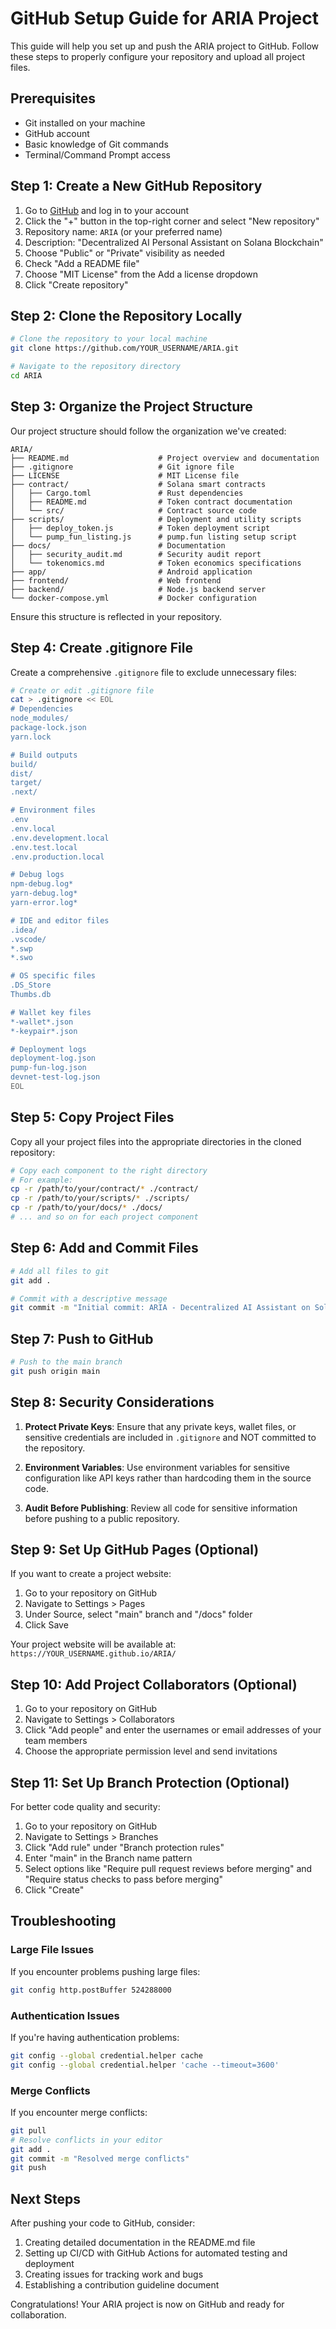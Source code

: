 # GitHub Setup Guide for ARIA Project

This guide will help you set up and push the ARIA project to GitHub. Follow these steps to properly configure your repository and upload all project files.

## Prerequisites

- Git installed on your machine
- GitHub account
- Basic knowledge of Git commands
- Terminal/Command Prompt access

## Step 1: Create a New GitHub Repository

1. Go to [GitHub](https://github.com) and log in to your account
2. Click the "+" button in the top-right corner and select "New repository"
3. Repository name: `ARIA` (or your preferred name)
4. Description: "Decentralized AI Personal Assistant on Solana Blockchain"
5. Choose "Public" or "Private" visibility as needed
6. Check "Add a README file"
7. Choose "MIT License" from the Add a license dropdown
8. Click "Create repository"

## Step 2: Clone the Repository Locally

```bash
# Clone the repository to your local machine
git clone https://github.com/YOUR_USERNAME/ARIA.git

# Navigate to the repository directory
cd ARIA
```

## Step 3: Organize the Project Structure

Our project structure should follow the organization we've created:

```
ARIA/
├── README.md                    # Project overview and documentation
├── .gitignore                   # Git ignore file
├── LICENSE                      # MIT License file
├── contract/                    # Solana smart contracts
│   ├── Cargo.toml               # Rust dependencies
│   ├── README.md                # Token contract documentation
│   └── src/                     # Contract source code
├── scripts/                     # Deployment and utility scripts
│   ├── deploy_token.js          # Token deployment script
│   └── pump_fun_listing.js      # pump.fun listing setup script
├── docs/                        # Documentation
│   ├── security_audit.md        # Security audit report
│   └── tokenomics.md            # Token economics specifications
├── app/                         # Android application
├── frontend/                    # Web frontend
├── backend/                     # Node.js backend server
└── docker-compose.yml           # Docker configuration
```

Ensure this structure is reflected in your repository.

## Step 4: Create .gitignore File

Create a comprehensive `.gitignore` file to exclude unnecessary files:

```bash
# Create or edit .gitignore file
cat > .gitignore << EOL
# Dependencies
node_modules/
package-lock.json
yarn.lock

# Build outputs
build/
dist/
target/
.next/

# Environment files
.env
.env.local
.env.development.local
.env.test.local
.env.production.local

# Debug logs
npm-debug.log*
yarn-debug.log*
yarn-error.log*

# IDE and editor files
.idea/
.vscode/
*.swp
*.swo

# OS specific files
.DS_Store
Thumbs.db

# Wallet key files
*-wallet*.json
*-keypair*.json

# Deployment logs
deployment-log.json
pump-fun-log.json
devnet-test-log.json
EOL
```

## Step 5: Copy Project Files

Copy all your project files into the appropriate directories in the cloned repository:

```bash
# Copy each component to the right directory
# For example:
cp -r /path/to/your/contract/* ./contract/
cp -r /path/to/your/scripts/* ./scripts/
cp -r /path/to/your/docs/* ./docs/
# ... and so on for each project component
```

## Step 6: Add and Commit Files

```bash
# Add all files to git
git add .

# Commit with a descriptive message
git commit -m "Initial commit: ARIA - Decentralized AI Assistant on Solana"
```

## Step 7: Push to GitHub

```bash
# Push to the main branch
git push origin main
```

## Step 8: Security Considerations

1. **Protect Private Keys**: Ensure that any private keys, wallet files, or sensitive credentials are included in `.gitignore` and NOT committed to the repository.

2. **Environment Variables**: Use environment variables for sensitive configuration like API keys rather than hardcoding them in the source code.

3. **Audit Before Publishing**: Review all code for sensitive information before pushing to a public repository.

## Step 9: Set Up GitHub Pages (Optional)

If you want to create a project website:

1. Go to your repository on GitHub
2. Navigate to Settings > Pages
3. Under Source, select "main" branch and "/docs" folder
4. Click Save

Your project website will be available at: `https://YOUR_USERNAME.github.io/ARIA/`

## Step 10: Add Project Collaborators (Optional)

1. Go to your repository on GitHub
2. Navigate to Settings > Collaborators
3. Click "Add people" and enter the usernames or email addresses of your team members
4. Choose the appropriate permission level and send invitations

## Step 11: Set Up Branch Protection (Optional)

For better code quality and security:

1. Go to your repository on GitHub
2. Navigate to Settings > Branches
3. Click "Add rule" under "Branch protection rules"
4. Enter "main" in the Branch name pattern
5. Select options like "Require pull request reviews before merging" and "Require status checks to pass before merging"
6. Click "Create"

## Troubleshooting

### Large File Issues
If you encounter problems pushing large files:
```bash
git config http.postBuffer 524288000
```

### Authentication Issues
If you're having authentication problems:
```bash
git config --global credential.helper cache
git config --global credential.helper 'cache --timeout=3600'
```

### Merge Conflicts
If you encounter merge conflicts:
```bash
git pull
# Resolve conflicts in your editor
git add .
git commit -m "Resolved merge conflicts"
git push
```

## Next Steps

After pushing your code to GitHub, consider:

1. Creating detailed documentation in the README.md file
2. Setting up CI/CD with GitHub Actions for automated testing and deployment
3. Creating issues for tracking work and bugs
4. Establishing a contribution guideline document

Congratulations! Your ARIA project is now on GitHub and ready for collaboration. 